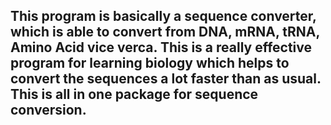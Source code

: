 ## This program is basically a sequence converter, which is able to convert from DNA, mRNA, tRNA, Amino Acid vice verca. This is a really effective program for learning biology which helps to convert the sequences a lot faster than as usual. This is all in one package for sequence conversion.

